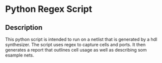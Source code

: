 # Python Regex Script

## Description
This python script is intended to run on a netlist that is generated by a hdl synthesizer. The script uses regex to capture cells and ports. It then generates a report that outlines cell usage as well as describing som esample nets. 


